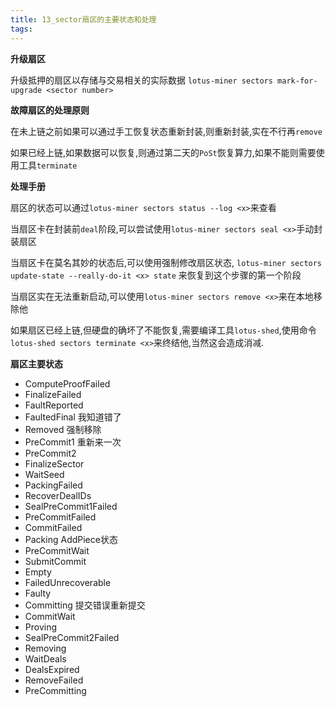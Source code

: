 ```yaml
---
title: 13_sector扇区的主要状态和处理
tags: 
---
```


**升级扇区**

升级抵押的扇区以存储与交易相关的实际数据 `lotus-miner sectors mark-for-upgrade <sector number>`

**故障扇区的处理原则**

在未上链之前如果可以通过手工恢复状态重新封装,则重新封装,实在不行再`remove`

如果已经上链,如果数据可以恢复,则通过第二天的`PoSt`恢复算力,如果不能则需要使用工具`terminate`

**处理手册**

扇区的状态可以通过`lotus-miner sectors status --log <x>`来查看

当扇区卡在封装前`deal`阶段,可以尝试使用`lotus-miner sectors seal <x>`手动封装扇区

当扇区卡在莫名其妙的状态后,可以使用强制修改扇区状态, `lotus-miner sectors update-state --really-do-it <x> state` 来恢复到这个步骤的第一个阶段

当扇区实在无法重新启动,可以使用`lotus-miner sectors remove <x>`来在本地移除他

如果扇区已经上链,但硬盘的确坏了不能恢复,需要编译工具`lotus-shed`,使用命令`lotus-shed sectors terminate <x>`来终结他,当然这会造成消减.

**扇区主要状态**

- ComputeProofFailed
- FinalizeFailed
- FaultReported
- FaultedFinal 我知道错了
- Removed 强制移除
- PreCommit1 重新来一次
- PreCommit2
- FinalizeSector
- WaitSeed
- PackingFailed
- RecoverDealIDs
- SealPreCommit1Failed
- PreCommitFailed
- CommitFailed
- Packing AddPiece状态
- PreCommitWait
- SubmitCommit
- Empty
- FailedUnrecoverable
- Faulty
- Committing 提交错误重新提交
- CommitWait
- Proving
- SealPreCommit2Failed
- Removing
- WaitDeals
- DealsExpired
- RemoveFailed
- PreCommitting

